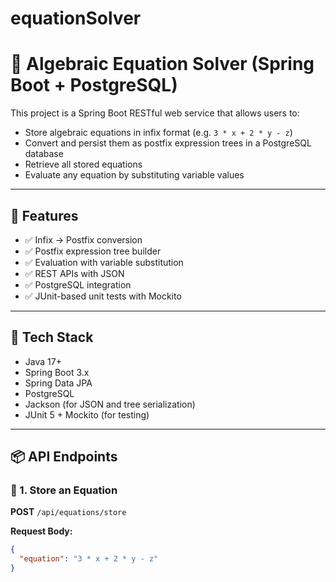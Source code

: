 # equationSolver
# 🧮 Algebraic Equation Solver (Spring Boot + PostgreSQL)

This project is a Spring Boot RESTful web service that allows users to:

- Store algebraic equations in infix format (e.g. `3 * x + 2 * y - z`)
- Convert and persist them as postfix expression trees in a PostgreSQL database
- Retrieve all stored equations
- Evaluate any equation by substituting variable values

---

## 📌 Features

- ✅ Infix → Postfix conversion
- ✅ Postfix expression tree builder
- ✅ Evaluation with variable substitution
- ✅ REST APIs with JSON
- ✅ PostgreSQL integration
- ✅ JUnit-based unit tests with Mockito

---

## 🚀 Tech Stack

- Java 17+
- Spring Boot 3.x
- Spring Data JPA
- PostgreSQL
- Jackson (for JSON and tree serialization)
- JUnit 5 + Mockito (for testing)

---

## 📦 API Endpoints

### 🔹 1. Store an Equation

**POST** `/api/equations/store`

**Request Body:**
```json
{
  "equation": "3 * x + 2 * y - z"
}
